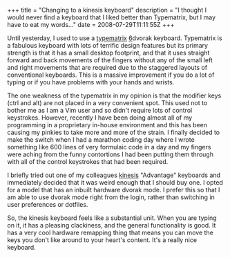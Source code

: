 +++
title = "Changing to a kinesis keyboard"
description = "I thought I would never find a keyboard that I liked better than Typematrix, but I may have to eat my words..."
date = 2008-07-29T11:11:55Z
+++


Until yesterday, I used to use a [typematrix][5] [6]dvorak keyboard.
Typematrix is a fabulous keyboard with lots of terrific design features
but its primary strength is that it has a small desktop footprint, and
that it uses straight forward and back movements of the fingers without
any of the small left and right movements that are required due to the
staggered layouts of conventional keyboards. This is a massive
improvement if you do a lot of typing or if you have problems with your
hands and wrists.

The one weakness of the typematrix in my opinion is that the modifier
keys (ctrl and alt) are not placed in a very convenient spot. This used
not to bother me as I am a Vim user and so didn't require lots of
control keystrokes. However, recently I have been doing almost all of
my programming in a proprietary in-house environment and this has been
causing my pinkies to take more and more of the strain. I finally
decided to make the switch when I had a marathon coding day where I
wrote something like 600 lines of very formulaic code in a day and my
fingers were aching from the funny contortions I had been putting them
through with all of the control keystrokes that had been required.

I briefly tried out one of my colleagues [kinesis][7] "Advantage"
keyboards and immediately decided that it was weird enough that I
should buy one. I opted for a model that has an inbuilt hardware dvorak
mode. I prefer this so that I am able to use dvorak mode right from the
login, rather than switching in user preferences or dotfiles.

So, the kinesis keyboard feels like a substantial unit. When you are
typing on it, it has a pleasing clackiness, and the general
functionality is good. It has a very cool hardware remapping thing that
means you can move the keys you don't like around to your heart's
content. It's a really nice keyboard.

[1]: http://www.uncarved.com/articles/kinesis
[2]: http://www.uncarved.com/
[3]: http://www.uncarved.com/articles/contact
[4]: http://www.uncarved.com/login/
[5]: http://www.typematrix.com/
[6]: http://www.mwbrooks.com/dvorak/
[7]: http://www.kinesis-ergo.com/advantage.htm
[8]: http://www.uncarved.com/tags/computers
[9]: http://www.uncarved.com/tags/reviews
